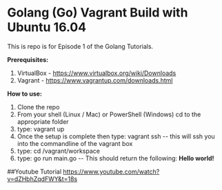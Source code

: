 # Golang (Go) Vagrant Build with Ubuntu 16.04
This is repo is for Episode 1 of the Golang Tutorials. 

**Prerequisites:**

1. VirtualBox - https://www.virtualbox.org/wiki/Downloads
2. Vagrant - https://www.vagrantup.com/downloads.html

**How to use:**

1. Clone the repo
2. From your shell (Linux / Mac) or PowerShell (Windows) cd to the appropriate folder
3. type: vagrant up
4. Once the setup is complete then type: vagrant ssh -- this will ssh you into the commandline of the vagrant box
5. type: cd /vagrant/workspace
6. type: go run main.go -- This should return the following: **Hello world!**

##Youtube Tutorial
https://www.youtube.com/watch?v=dZHbhZqdFWY&t=18s
